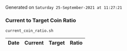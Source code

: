 Generated on `Saturday 25-September-2021 at 11:27:21`

### Current to Target Coin Ratio
`current_coin_ratio.sh`

Date|Current|Target|Ratio
---|---|---|---
